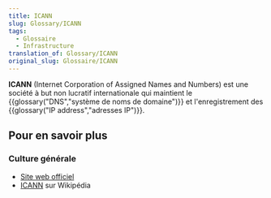```yaml
---
title: ICANN
slug: Glossary/ICANN
tags:
  - Glossaire
  - Infrastructure
translation_of: Glossary/ICANN
original_slug: Glossaire/ICANN
---
```

**ICANN** (Internet Corporation of Assigned Names and Numbers) est une société à but non lucratif internationale qui maintient le {{glossary("DNS","système de noms de domaine")}} et l'enregistrement des {{glossary("IP address","adresses IP")}}.

## Pour en savoir plus

### Culture générale

- [Site web officiel](https://www.icann.org/)
- [ICANN](https://fr.wikipedia.org/wiki/ICANN) sur Wikipédia
